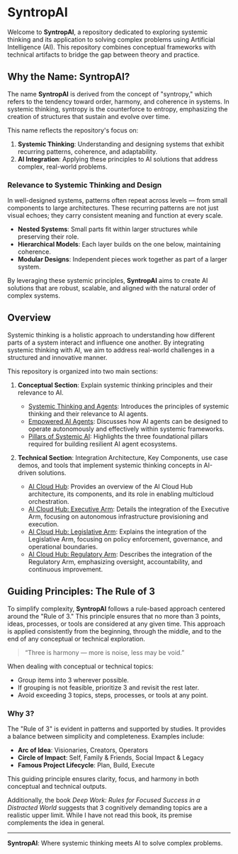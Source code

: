# SyntropAI 

Welcome to **SyntropAI**, a repository dedicated to exploring systemic thinking and its application to solving complex problems using Artificial Intelligence (AI). This repository combines conceptual frameworks with technical artifacts to bridge the gap between theory and practice.

## Why the Name: SyntropAI?

The name **SyntropAI** is derived from the concept of "syntropy," which refers to the tendency toward order, harmony, and coherence in systems. In systemic thinking, syntropy is the counterforce to entropy, emphasizing the creation of structures that sustain and evolve over time.

This name reflects the repository's focus on:
1. **Systemic Thinking**: Understanding and designing systems that exhibit recurring patterns, coherence, and adaptability.
2. **AI Integration**: Applying these principles to AI solutions that address complex, real-world problems.

### Relevance to Systemic Thinking and Design

In well-designed systems, patterns often repeat across levels — from small components to large architectures. These recurring patterns are not just visual echoes; they carry consistent meaning and function at every scale.

- **Nested Systems**: Small parts fit within larger structures while preserving their role.
- **Hierarchical Models**: Each layer builds on the one below, maintaining coherence.
- **Modular Designs**: Independent pieces work together as part of a larger system.

By leveraging these systemic principles, **SyntropAI** aims to create AI solutions that are robust, scalable, and aligned with the natural order of complex systems.

## Overview

Systemic thinking is a holistic approach to understanding how different parts of a system interact and influence one another. By integrating systemic thinking with AI, we aim to address real-world challenges in a structured and innovative manner.

This repository is organized into two main sections:
1. **Conceptual Section**: Explain systemic thinking principles and their relevance to AI.

   - [Systemic Thinking and Agents](documentation/01_01_systemic-thinking-agents.md): Introduces the principles of systemic thinking and their relevance to AI agents.
   - [Empowered AI Agents](documentation/01_02_empowered-ai-agents.md): Discusses how AI agents can be designed to operate autonomously and effectively within systemic frameworks.
   - [Pillars of Systemic AI](documentation/01_03_pillars-of-ai.md): Highlights the three foundational pillars required for building resilient AI agent ecosystems.

2. **Technical Section**: Integration Architecture, Key Components, use case demos, and tools that implement systemic thinking concepts in AI-driven solutions.

   - [AI Cloud Hub](documentation/02_01_ai-cloud-hub.md): Provides an overview of the AI Cloud Hub architecture, its components, and its role in enabling multicloud orchestration.
   - [AI Cloud Hub: Executive Arm](documentation/02_02_ai-cloud-hub-executive.md): Details the integration of the Executive Arm, focusing on autonomous infrastructure provisioning and execution.
   - [AI Cloud Hub: Legislative Arm](documentation/03_01_ai-cloud-hub-legislative.md): Explains the integration of the Legislative Arm, focusing on policy enforcement, governance, and operational boundaries.
   - [AI Cloud Hub: Regulatory Arm](documentation/04_01_ai-cloud-hub-regulator.md): Describes the integration of the Regulatory Arm, emphasizing oversight, accountability, and continuous improvement.

## Guiding Principles: The Rule of 3

To simplify complexity, **SyntropAI** follows a rule-based approach centered around the "Rule of 3." This principle ensures that no more than 3 points, ideas, processes, or tools are considered at any given time. This approach is applied consistently from the beginning, through the middle, and to the end of any conceptual or technical exploration.

> “Three is harmony — more is noise, less may be void.”

When dealing with conceptual or technical topics:
- Group items into 3 wherever possible.
- If grouping is not feasible, prioritize 3 and revisit the rest later.
- Avoid exceeding 3 topics, steps, processes, or tools at any point.

### Why 3?

The "Rule of 3" is evident in patterns and supported by studies. It provides a balance between simplicity and completeness. Examples include:
- **Arc of Idea**: Visionaries, Creators, Operators  
- **Circle of Impact**: Self, Family & Friends, Social Impact & Legacy  
- **Famous Project Lifecycle**: Plan, Build, Execute  

This guiding principle ensures clarity, focus, and harmony in both conceptual and technical outputs.

Additionally, the book *Deep Work: Rules for Focused Success in a Distracted World* suggests that 3 cognitively demanding topics are a realistic upper limit. While I have not read this book, its premise complements the idea in general.

---
**SyntropAI**: Where systemic thinking meets AI to solve complex problems.
